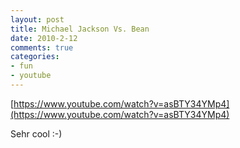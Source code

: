 ```yaml
--- 
layout: post
title: Michael Jackson Vs. Bean
date: 2010-2-12
comments: true
categories: 
- fun
- youtube
---
```

[https://www.youtube.com/watch?v=asBTY34YMp4](https://www.youtube.com/watch?v=asBTY34YMp4)

Sehr cool :-)
